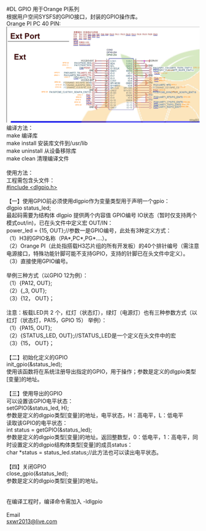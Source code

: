 #DL GPIO
用于Orange PI系列<br>
根据用户空间SYSFS的GPIO接口，封装的GPIO操作库。<br>
Orange PI PC 40 PIN:<br>
![](https://github.com/sx515/DLGPIO/blob/master/gpio.jpg)
编译方法：<br>
make	编译库<br>
make install 安装库文件到/usr/lib <br>
make uninstall 从设备移除库<br>
make clean	清理编译文件<br>
<br>
使用方法：<br>
工程需包含头文件：<br>
[#include \<dlgpio.h\>](https://github.com/sx515/DLGPIO/blob/master/dlgpio.h "dlgpio.h")<br>
<br>
【一】使用GPIO前必须使用dlgpio作为变量类型用于声明一个gpio：<br>
	dlgpio status_led;<br>
	最起码需要为结构体 dlgpio 提供两个内容值 GPIO编号 IO状态（暂时仅支持两个模式out/in)，已在头文件中定义宏 OUT/IN：<br>
	power_led = {15, OUT};//参数一是GPIO编号，此处有3种定义方式：<br>
		（1）H3的GPIO名称（PA\*,PC\*,PG*....）。<br>
		（2）Orange PI（此处指搭载H3芯片组的所有开发板）的40个排针编号（需注意电源接口，特殊功能针脚可能不支持GPIO，支持的针脚已在头文件中定义）。<br>
		（3）直接使用GPIO编号。<br>
<br>
		举例三种方式（以GPIO 12为例）：<br>
		（1）{PA12, OUT};<br>
		（2）{_3, OUT};<br>
		（3）{12， OUT}；<br>
<br>
		注意：板载LED共 2 个，红灯（状态灯），绿灯（电源灯）也有三种参数方式（以 红灯（状态灯，PA15，GPIO 15） 举例）：<br>
		（1）{PA15, OUT};<br>
		（2）{STATUS_LED, OUT};//STATUS_LED是一个定义在头文件中的宏<br>
		（3）{15， OUT}；<br>
<br>
【二】初始化定义的GPIO<br>
	init_gpio(&status_led);<br>
	使用该函数将在系统注册导出指定的GPIO，用于操作；参数是定义的dlgpio类型[变量]的地址。<br>
<br>
【三】使用导出的GPIO<br>
	可以设置该GPIO电平状态：<br>
		setGPIO(&status_led, H);<br>
		参数是定义的dlgpio类型[变量]的地址，电平状态，H：高电平，L：低电平<br>
	读取该GPIO的电平状态：<br>
		int status = getGPIO(&status_led);<br>
		参数是定义的dlgpio类型[变量]的地址。返回整数型，0：低电平，1：高电平，同时设置定义的dlgpio结构体类型[变量]的成员status：<br>
			char *status = status_led.status;//此方法也可以读出电平状态。<br>
<br>
【四】关闭GPIO<br>
	close_gpio(&status_led);<br>
	参数是定义的dlgpio类型[变量]的地址。<br>
<br>
<br>
在编译工程时，编译命令需加入 -ldlgpio<br>
<br>
Email<br>
sxwr2013@live.com

